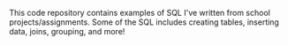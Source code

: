This code repository contains examples of SQL I've written from school projects/assignments. Some of the SQL includes creating tables, inserting data, joins, grouping, and more!

